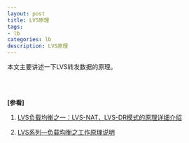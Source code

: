 ```yaml
---
layout: post
title: LVS原理
tags:
- lb
categories: lb
description: LVS原理
---
```


本文主要讲述一下LVS转发数据的原理。

<!-- more -->








<br />
<br />

**[参看]**

1. [LVS负载均衡之一：LVS-NAT、LVS-DR模式的原理详细介绍](https://blog.51cto.com/11134648/2133850)

2. [LVS系列—负载均衡之工作原理说明](https://www.2cto.com/net/201707/661842.html)
<br />
<br />
<br />


